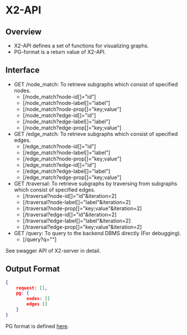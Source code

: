 # X2-API

## Overview

* X2-API defines a set of functions for visualizing graphs.
* PG-format is a return value of X2-API.

## Interface

* GET /node_match: To retrieve subgraphs which consist of specified nodes.
  * [/node_match?node-id[]="id"]
  * [/node_match?node-label[]="label"]
  * [/node_match?node-prop[]="key;value"]
  * [/node_match?edge-id[]="id"]
  * [/node_match?edge-label[]="label"]
  * [/node_match?edge-prop[]="key;value"]
* GET /edge_match: To retrieve subgraphs which consist of specified edges.
  * [/edge_match?node-id[]="id"]
  * [/edge_match?node-label[]="label"]
  * [/edge_match?node-prop[]="key;value"]
  * [/edge_match?edge-id[]="id"]
  * [/edge_match?edge-label[]="label"]
  * [/edge_match?edge-prop[]="key;value"]
* GET /traversal: To retrieve subgraphs by traversing from subgraphs which consist of specified edges.
  * [/traversal?node-id[]="id"&iteration=2]
  * [/traversal?node-label[]="label"&iteration=2]
  * [/traversal?node-prop[]="key;value"&iteration=2]
  * [/traversal?edge-id[]="id"&iteration=2]
  * [/traversal?edge-label[]="label"&iteration=2]
  * [/traversal?edge-prop[]="key;value"&iteration=2]
* GET /query: To query to the backend DBMS directly (For debugging).
  * [/query?q=""]

See swagger API of X2-server in detail.

## Output Format

```json
{
    request: [],
    pg: {
        nodes: []
        edges []
    }
}
```

PG format is defined [here](https://pg-format.readthedocs.io/en/latest).
